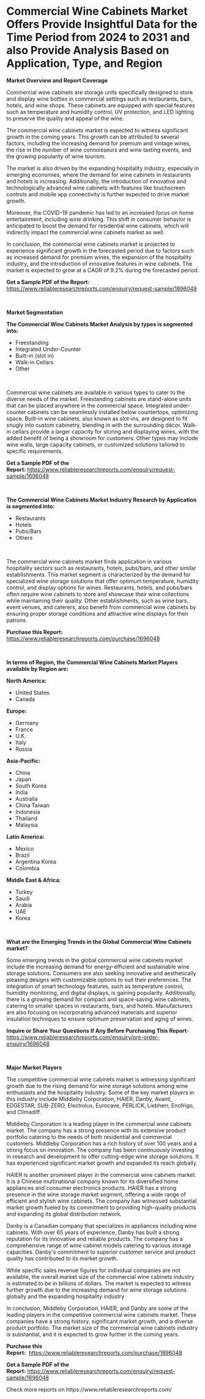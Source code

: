 <p><h1>Commercial Wine Cabinets Market Offers Provide Insightful Data for the Time Period from 2024 to 2031 and also Provide Analysis Based on Application, Type, and Region</h1></p><p><strong>Market Overview and Report Coverage</strong></p>
<p><p>Commercial wine cabinets are storage units specifically designed to store and display wine bottles in commercial settings such as restaurants, bars, hotels, and wine shops. These cabinets are equipped with special features such as temperature and humidity control, UV protection, and LED lighting to preserve the quality and appeal of the wine.</p><p>The commercial wine cabinets market is expected to witness significant growth in the coming years. This growth can be attributed to several factors, including the increasing demand for premium and vintage wines, the rise in the number of wine connoisseurs and wine tasting events, and the growing popularity of wine tourism.</p><p>The market is also driven by the expanding hospitality industry, especially in emerging economies, where the demand for wine cabinets in restaurants and hotels is increasing. Additionally, the introduction of innovative and technologically advanced wine cabinets with features like touchscreen controls and mobile app connectivity is further expected to drive market growth.</p><p>Moreover, the COVID-19 pandemic has led to an increased focus on home entertainment, including wine drinking. This shift in consumer behavior is anticipated to boost the demand for residential wine cabinets, which will indirectly impact the commercial wine cabinets market as well.</p><p>In conclusion, the commercial wine cabinets market is projected to experience significant growth in the forecasted period due to factors such as increased demand for premium wines, the expansion of the hospitality industry, and the introduction of innovative features in wine cabinets. The market is expected to grow at a CAGR of 9.2% during the forecasted period.</p></p>
<p><strong>Get a Sample PDF of the Report:</strong> <a href="https://www.reliableresearchreports.com/enquiry/request-sample/1696048">https://www.reliableresearchreports.com/enquiry/request-sample/1696048</a></p>
<p>&nbsp;</p>
<p><strong>Market Segmentation</strong></p>
<p><strong>The Commercial Wine Cabinets Market Analysis by types is segmented into:</strong></p>
<p><ul><li>Freestanding</li><li>Integrated Under-Counter</li><li>Built-in (slot in)</li><li>Walk-in Cellars</li><li>Other</li></ul></p>
<p>&nbsp;</p>
<p><p>Commercial wine cabinets are available in various types to cater to the diverse needs of the market. Freestanding cabinets are stand-alone units that can be placed anywhere in the commercial space. Integrated under-counter cabinets can be seamlessly installed below countertops, optimizing space. Built-in wine cabinets, also known as slot-ins, are designed to fit snugly into custom cabinetry, blending in with the surrounding décor. Walk-in cellars provide a larger capacity for storing and displaying wines, with the added benefit of being a showroom for customers. Other types may include wine walls, large capacity cabinets, or customized solutions tailored to specific requirements.</p></p>
<p><strong>Get a Sample PDF of the Report:</strong>&nbsp;<a href="https://www.reliableresearchreports.com/enquiry/request-sample/1696048">https://www.reliableresearchreports.com/enquiry/request-sample/1696048</a></p>
<p>&nbsp;</p>
<p><strong>The Commercial Wine Cabinets Market Industry Research by Application is segmented into:</strong></p>
<p><ul><li>Restaurants</li><li>Hotels</li><li>Pubs/Bars</li><li>Others</li></ul></p>
<p>&nbsp;</p>
<p><p>The commercial wine cabinets market finds application in various hospitality sectors such as restaurants, hotels, pubs/bars, and other similar establishments. This market segment is characterized by the demand for specialized wine storage solutions that offer optimum temperature, humidity control, and display options for wines. Restaurants, hotels, and pubs/bars often require wine cabinets to store and showcase their wine collections while maintaining their quality. Other establishments, such as wine bars, event venues, and caterers, also benefit from commercial wine cabinets by ensuring proper storage conditions and attractive wine displays for their patrons.</p></p>
<p><strong>Purchase this Report:</strong>&nbsp; <a href="https://www.reliableresearchreports.com/purchase/1696048">https://www.reliableresearchreports.com/purchase/1696048</a></p>
<p>&nbsp;</p>
<p><strong>In terms of Region, the Commercial Wine Cabinets Market Players available by Region are:</strong></p>
<p>
    <p> <strong> North America: </strong>
        <ul>
            <li>United States</li>
            <li>Canada</li>
        </ul>
        </p> 
    <p> <strong> Europe: </strong>
        <ul>
            <li>Germany</li>
            <li>France</li>
            <li>U.K.</li>
            <li>Italy</li>
            <li>Russia</li>
        </ul>
        </p> 
    <p> <strong> Asia-Pacific: </strong>
        <ul>
            <li>China</li>
            <li>Japan</li>
            <li>South Korea</li>
            <li>India</li>
            <li>Australia</li>
            <li>China Taiwan</li>
            <li>Indonesia</li>
            <li>Thailand</li>
            <li>Malaysia</li>
        </ul>
        </p> 
    <p> <strong> Latin America: </strong>
        <ul>
            <li>Mexico</li>
            <li>Brazil</li>
            <li>Argentina Korea</li>
            <li>Colombia</li>
        </ul>
        </p> 
    <p> <strong> Middle East & Africa: </strong>
        <ul>
            <li>Turkey</li>
            <li>Saudi</li>
            <li>Arabia</li>
            <li>UAE</li>
            <li>Korea</li>
        </ul>
    </p>
    </p>
<p>&nbsp;</p>
<p><strong>What are the Emerging Trends in the Global Commercial Wine Cabinets market?</strong></p>
<p><p>Some emerging trends in the global commercial wine cabinets market include the increasing demand for energy-efficient and sustainable wine storage solutions. Consumers are also seeking innovative and aesthetically pleasing designs with customizable options to suit their preferences. The integration of smart technology features, such as temperature control, humidity monitoring, and digital displays, is gaining popularity. Additionally, there is a growing demand for compact and space-saving wine cabinets, catering to smaller spaces in restaurants, bars, and hotels. Manufacturers are also focusing on incorporating advanced materials and superior insulation techniques to ensure optimum preservation and aging of wines.</p></p>
<p><strong>Inquire or Share Your Questions If Any Before Purchasing This Report</strong>- <a href="https://www.reliableresearchreports.com/enquiry/pre-order-enquiry/1696048">https://www.reliableresearchreports.com/enquiry/pre-order-enquiry/1696048</a></p>
<p>&nbsp;</p>
<p><strong>Major Market Players</strong></p>
<p><p>The competitive commercial wine cabinets market is witnessing significant growth due to the rising demand for wine storage solutions among wine enthusiasts and the hospitality industry. Some of the key market players in this industry include Middleby Corporation, HAIER, Danby, Avanti, EDGESTAR, SUB-ZERO, Electrolux, Eurocave, PERLICK, Liebherr, Enofrigo, and Climadiff.</p><p>Middleby Corporation is a leading player in the commercial wine cabinets market. The company has a strong presence with its extensive product portfolio catering to the needs of both residential and commercial customers. Middleby Corporation has a rich history of over 100 years and a strong focus on innovation. The company has been continuously investing in research and development to offer cutting-edge wine storage solutions. It has experienced significant market growth and expanded its reach globally.</p><p>HAIER is another prominent player in the commercial wine cabinets market. It is a Chinese multinational company known for its diversified home appliances and consumer electronics products. HAIER has a strong presence in the wine storage market segment, offering a wide range of efficient and stylish wine cabinets. The company has witnessed substantial market growth fueled by its commitment to providing high-quality products and expanding its global distribution network.</p><p>Danby is a Canadian company that specializes in appliances including wine cabinets. With over 65 years of experience, Danby has built a strong reputation for its innovative and reliable products. The company has a comprehensive range of wine cabinet models catering to various storage capacities. Danby's commitment to superior customer service and product quality has contributed to its market growth.</p><p>While specific sales revenue figures for individual companies are not available, the overall market size of the commercial wine cabinets industry is estimated to be in billions of dollars. The market is expected to witness further growth due to the increasing demand for wine storage solutions globally and the expanding hospitality industry.</p><p>In conclusion, Middleby Corporation, HAIER, and Danby are some of the leading players in the competitive commercial wine cabinets market. These companies have a strong history, significant market growth, and a diverse product portfolio. The market size of the commercial wine cabinets industry is substantial, and it is expected to grow further in the coming years.</p></p>
<p><strong>Purchase this Report:</strong>&nbsp;&nbsp;<a href="https://www.reliableresearchreports.com/purchase/1696048">https://www.reliableresearchreports.com/purchase/1696048</a></p>
<p></p>
<p><strong>Get a Sample PDF of the Report:</strong>&nbsp;<a href="https://www.reliableresearchreports.com/enquiry/request-sample/1696048">https://www.reliableresearchreports.com/enquiry/request-sample/1696048</a></p>
<p>Check more reports on https://www.reliableresearchreports.com/</p>